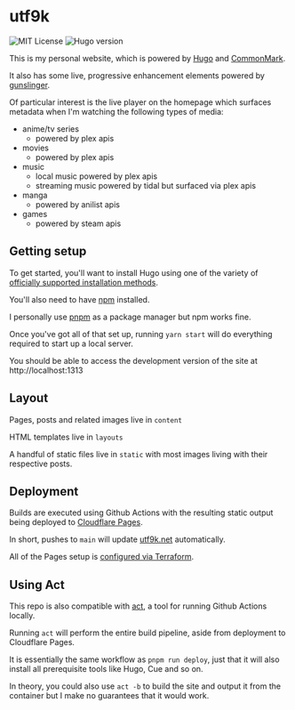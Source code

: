 # utf9k

![MIT License](https://img.shields.io/github/license/marcus-crane/utf9k)
![Hugo version](https://img.shields.io/badge/hugo-v0.91.2-blue)

This is my personal website, which is powered by [Hugo](https://www.gohugo.io) and [CommonMark](https://commonmark.org).

It also has some live, progressive enhancement elements powered by [gunslinger](https://github.com/marcus-crane/gunslinger).

Of particular interest is the live player on the homepage which surfaces metadata when I'm watching the following types of media:

* anime/tv series
  * powered by plex apis
* movies
  * powered by plex apis
* music
  * local music powered by plex apis
  * streaming music powered by tidal but surfaced via plex apis
* manga
  * powered by anilist apis
* games
  * powered by steam apis

## Getting setup

To get started, you'll want to install Hugo using one of the variety of [officially supported installation methods](https://gohugo.io/getting-started/installing/).

You'll also need to have [npm](https://www.npmjs.com/get-npm) installed.

I personally use [pnpm](https://pnpm.io/) as a package manager but npm works fine.

Once you've got all of that set up, running `yarn start` will do everything required to start up a local server.

You should be able to access the development version of the site at http://localhost:1313

## Layout

Pages, posts and related images live in `content`

HTML templates live in `layouts`

A handful of static files live in `static` with most images living with their respective posts.

## Deployment

Builds are executed using Github Actions with the resulting static output being deployed to [Cloudflare Pages](https://pages.cloudflare.com/).

In short, pushes to `main` will update [utf9k.net](https://utf9k.net) automatically.

All of the Pages setup is [configured via Terraform](https://github.com/marcus-crane/infrastructure/blob/main/cfpages-utf9k-net.tf).

## Using Act

This repo is also compatible with [act](https://github.com/nektos/act), a tool for running Github Actions locally.

Running `act` will perform the entire build pipeline, aside from deployment to Cloudflare Pages.

It is essentially the same workflow as `pnpm run deploy`, just that it will also install all prerequisite tools like Hugo, Cue and so on.

In theory, you could also use `act -b` to build the site and output it from the container but I make no guarantees that it would work.